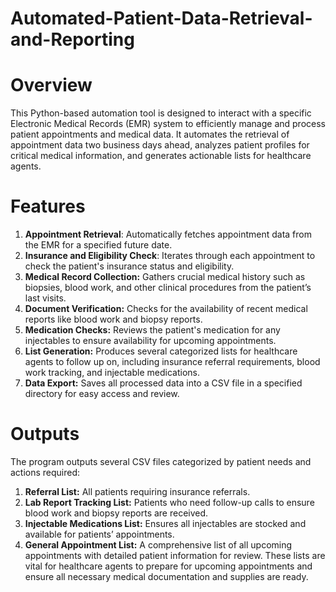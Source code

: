 # Automated-Patient-Data-Retrieval-and-Reporting
# Overview
This Python-based automation tool is designed to interact with a specific Electronic Medical Records (EMR) system to efficiently manage and process patient appointments and medical data. It automates the retrieval of appointment data two business days ahead, analyzes patient profiles for critical medical information, and generates actionable lists for healthcare agents.

# Features
1. **Appointment Retrieval**: Automatically fetches appointment data from the EMR for a specified future date.
2. **Insurance and Eligibility Check**: Iterates through each appointment to check the patient's insurance status and eligibility.
3. **Medical Record Collection:** Gathers crucial medical history such as biopsies, blood work, and other clinical procedures from the patient’s last visits.
4. **Document Verification:** Checks for the availability of recent medical reports like blood work and biopsy reports.
5. **Medication Checks:** Reviews the patient's medication for any injectables to ensure availability for upcoming appointments.
6. **List Generation:** Produces several categorized lists for healthcare agents to follow up on, including insurance referral requirements, blood work tracking, and injectable medications.
7. **Data Export:** Saves all processed data into a CSV file in a specified directory for easy access and review.
# Outputs 
The program outputs several CSV files categorized by patient needs and actions required:

1. **Referral List:** All patients requiring insurance referrals.
2. **Lab Report Tracking List:** Patients who need follow-up calls to ensure blood work and biopsy reports are received.
3. **Injectable Medications List:** Ensures all injectables are stocked and available for patients’ appointments.
4. **General Appointment List:** A comprehensive list of all upcoming appointments with detailed patient information for review.
These lists are vital for healthcare agents to prepare for upcoming appointments and ensure all necessary medical documentation and supplies are ready.
